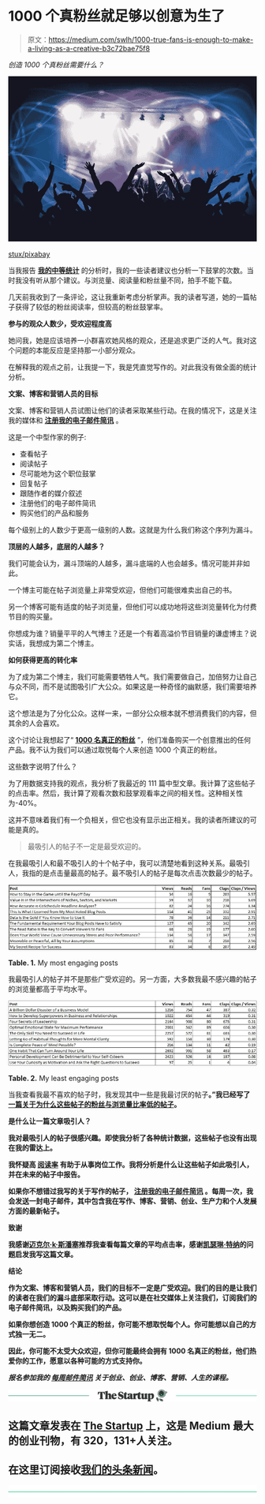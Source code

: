 # 1000 个真粉丝就足够以创意为生了

> 原文：<https://medium.com/swlh/1000-true-fans-is-enough-to-make-a-living-as-a-creative-b3c72bae75f8>

*创造 1000 个真粉丝需要什么？*

![](img/5002e78a7599b42100b473e02ef05570.png)

[stux/pixabay](https://pixabay.com/en/live-concert-dance-club-disco-laser-388160/)

当我报告 [**我的中等统计**](https://ideavisionaction.com/blogging/i-analyzed-seven-factors-that-affect-my-medium-stats-this-is-what-i-found/) 的分析时，我的一些读者建议也分析一下鼓掌的次数。当时我没有听从那个建议。与浏览量、阅读量和粉丝量不同，拍手不能下载。

几天前我收到了一条评论，这让我重新考虑分析掌声。我的读者写道，她的一篇帖子获得了较低的粉丝阅读率，但较高的粉丝鼓掌率。

**参与的观众人数少，受欢迎程度高**

她问我，她是应该培养一小群喜欢她风格的观众，还是追求更广泛的人气。我对这个问题的本能反应是坚持那一小部分观众。

在解释我的观点之前，让我提一下，我是凭直觉写作的。对此我没有做全面的统计分析。

**文案、博客和营销人员的目标**

文案、博客和营销人员试图让他们的读者采取某些行动。在我的情况下，这是关注我的媒体和 [**注册我的电子邮件简讯**](http://eepurl.com/c_1Mw5) 。

这是一个中型作家的例子:

*   查看帖子
*   阅读帖子
*   尽可能地为这个职位鼓掌
*   回复帖子
*   跟随作者的媒介叙述
*   注册他们的电子邮件简讯
*   购买他们的产品和服务

每个级别上的人数少于更高一级别的人数。这就是为什么我们称这个序列为漏斗。

**顶层的人越多，底层的人越多？**

我们可能会认为，漏斗顶端的人越多，漏斗底端的人也会越多。情况可能并非如此。

一个博主可能在帖子浏览量上非常受欢迎，但他们可能很难卖出自己的书。

另一个博客可能有适度的帖子浏览量，但他们可以成功地将这些浏览量转化为付费节目的购买量。

你想成为谁？销量平平的人气博主？还是一个有着高溢价节目销量的谦虚博主？说实话，我想成为第二个博主。

**如何获得更高的转化率**

为了成为第二个博主，我们可能需要牺牲人气。我们需要做自己，加倍努力让自己与众不同，而不是试图吸引广大公众。如果这是一种奇怪的幽默感，我们需要培养它。

这个想法是为了分化公众。这样一来，一部分公众根本就不想消费我们的内容，但其余的人会喜欢。

这个讨论让我想起了“ [**1000 名真正的粉丝**](https://www.google.com/search?q=1000+true+fans) ”，他们准备购买一个创意推出的任何产品。我不认为我们可以通过取悦每个人来创造 1000 个真正的粉丝。

这些数字说明了什么？

为了用数据支持我的观点，我分析了我最近的 111 篇中型文章。我计算了这些帖子的点击率。然后，我计算了观看次数和鼓掌观看率之间的相关性。这种相关性为-40%。

这并不意味着我们有一个负相关，但它也没有显示出正相关。我的读者所建议的可能是真的。

> 最吸引人的帖子不一定是最受欢迎的。

在我最吸引人和最不吸引人的十个帖子中，我可以清楚地看到这种关系。最吸引人，我指的是点击量最高的帖子。最不吸引人的帖子是每次点击次数最少的帖子。

![](img/b8aec5f47d979ebe62e84a2b49fae000.png)

**Table. 1.** My most engaging posts

我最吸引人的帖子并不是那些广受欢迎的。另一方面，大多数我最不感兴趣的帖子的浏览量都高于平均水平。

![](img/c28526f90a99244fa6776bfd80144cb9.png)

**Table. 2.** My least engaging posts

当我查看我最不喜欢的帖子时，我发现其中一些是我最讨厌的帖子[](https://ideavisionaction.com/blogging/this-is-what-i-learned-from-my-most-hated-blog-posts/)**。”我已经写了[一篇关于为什么这些帖子的粉丝与浏览量比率低的帖子](https://ideavisionaction.com/blogging/this-is-what-i-learned-from-my-most-hated-blog-posts/)。**

****是什么让一篇文章吸引人？****

**我对最吸引人的帖子很感兴趣。即使我分析了各种统计数据，这些帖子也没有出现在我的雷达上。**

**我怀疑高 [**阅读率**](https://ideavisionaction.com/blogging/the-read-ratio-is-the-key-to-convert-viewers-to-fans/) 有助于从事岗位工作。我将分析是什么让这些帖子如此吸引人，并在未来的帖子中报告。**

**如果你不想错过我写的关于写作的帖子， [**注册我的电子邮件简讯**](http://eepurl.com/c_1Mw5) 。每周一次，我会发送一封电子邮件，其中包含我在写作、博客、营销、创业、生产力和个人发展方面的最新帖子。**

****致谢****

**我感谢[迈克尔·k·斯潘塞](https://medium.com/u/e35242ed86ee?source=post_page-----b3c72bae75f8--------------------------------)推荐我查看每篇文章的平均点击率，感谢[凯瑟琳·特纳](https://medium.com/u/9a6e5fcd38a8?source=post_page-----b3c72bae75f8--------------------------------)的问题启发我写这篇文章。**

****结论****

**作为文案、博客和营销人员，我们的目标不一定是广受欢迎。我们的目的是让我们的读者在我们的漏斗底部采取行动。这可以是在社交媒体上关注我们，订阅我们的电子邮件简讯，以及购买我们的产品。**

**如果你想创造 1000 个真正的粉丝，你可能不想取悦每个人。你可能想以自己的方式独一无二。**

**因此，你可能不太受大众欢迎，但你可能最终会拥有 1000 名真正的粉丝，他们热爱你的工作，愿意以各种可能的方式支持你。**

*****报名参加我的*** [***每周邮件简讯***](http://eepurl.com/c_1Mw5) ***关于创业、创业、博客、营销、人生的课程。*****

**[![](img/308a8d84fb9b2fab43d66c117fcc4bb4.png)](https://medium.com/swlh)**

## **这篇文章发表在 [The Startup](https://medium.com/swlh) 上，这是 Medium 最大的创业刊物，有 320，131+人关注。**

## **在这里订阅接收[我们的头条新闻](http://growthsupply.com/the-startup-newsletter/)。**

**[![](img/b0164736ea17a63403e660de5dedf91a.png)](https://medium.com/swlh)**